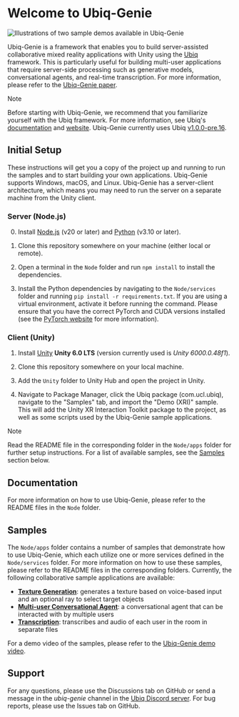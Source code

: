 # Welcome to Ubiq-Genie

![Illustrations of two sample demos available in Ubiq-Genie](header.png)

Ubiq-Genie is a framework that enables you to build server-assisted collaborative mixed reality applications with Unity using the [Ubiq](https://ubiq.online) framework. This is particularly useful for building multi-user applications that require server-side processing such as generative models, conversational agents, and real-time transcription. For more information, please refer to the [Ubiq-Genie paper](https://ubiq.online/publication/ubiq-genie/).

> [!NOTE]
> Before starting with Ubiq-Genie, we recommend that you familiarize yourself with the Ubiq framework. For more information, see Ubiq's [documentation](https://ucl-vr.github.io/ubiq/) and [website](https://ubiq.online). Ubiq-Genie currently uses Ubiq [v1.0.0-pre.16](https://github.com/UCL-VR/ubiq/releases/tag/unity-v1.0.0-pre.16).

## Initial Setup

These instructions will get you a copy of the project up and running to run the samples and to start building your own applications. Ubiq-Genie supports Windows, macOS, and Linux. Ubiq-Genie has a server-client architecture, which means you may need to run the server on a separate machine from the Unity client.

### Server (Node.js)

0. Install [Node.js](https://nodejs.org/en/download/) (v20 or later) and [Python](https://www.python.org/downloads/) (v3.10 or later).

1. Clone this repository somewhere on your machine (either local or remote).

2. Open a terminal in the `Node` folder and run `npm install` to install the dependencies.

3. Install the Python dependencies by navigating to the `Node/services` folder and running `pip install -r requirements.txt`. If you are using a virtual environment, activate it before running the command. Please ensure that you have the correct PyTorch and CUDA versions installed (see the [PyTorch website](https://pytorch.org/get-started/locally/) for more information).

### Client (Unity)

1. Install [Unity](https://unity3d.com/get-unity/download) **Unity 6.0 LTS** (version currently used is *Unity 6000.0.48f1*).

2. Clone this repository somewhere on your local machine.

3. Add the `Unity` folder to Unity Hub and open the project in Unity.

4. Navigate to Package Manager, click the Ubiq package (com.ucl.ubiq), navigate to the "Samples" tab, and import the "Demo (XRI)" sample. This will add the Unity XR Interaction Toolkit package to the project, as well as some scripts used by the Ubiq-Genie sample applications.

> [!NOTE]
> Read the README file in the corresponding folder in the `Node/apps` folder for further setup instructions. For a list of available samples, see the [Samples](#samples) section below.

## Documentation

For more information on how to use Ubiq-Genie, please refer to the README files in the `Node` folder.

## Samples

The `Node/apps` folder contains a number of samples that demonstrate how to use Ubiq-Genie, which each utilize one or more services defined in the `Node/services` folder. For more information on how to use these samples, please refer to the README files in the corresponding folders. Currently, the following collaborative sample applications are available:

- [**Texture Generation**](Node/apps/texture_generation/README.md): generates a texture based on voice-based input and an optional ray to select target objects
- [**Multi-user Conversational Agent**](Node/apps/conversational_agent/README.md): a conversational agent that can be interacted with by multiple users
- [**Transcription**](Node/apps/transcription/README.md): transcribes and audio of each user in the room in separate files

For a demo video of the samples, please refer to the [Ubiq-Genie demo video](https://youtu.be/cGz0z9BIgQk).

## Support

For any questions, please use the Discussions tab on GitHub or send a message in the *ubiq-genie* channel in the [Ubiq Discord server](https://discord.gg/cZYzdcxAAB). For bug reports, please use the Issues tab on GitHub.
